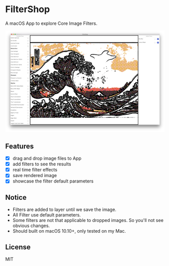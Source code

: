# FilterShop

A macOS App to explore Core Image Filters.

![](showcase.png)


## Features

- [x] drag and drop image files to App
- [x] add filters to see the results
- [x] real time filter effects
- [x] save rendered image
- [x] showcase the filter default parameters

## Notice

- Filters are added to layer until we save the image.
- All Filter use default parameters.
- Some filters are not that applicable to dropped images. So you'll not see obvious changes.
- Should built on macOS 10.10+, only tested on my Mac.


## License

MIT


